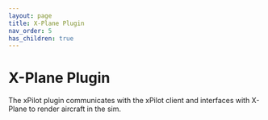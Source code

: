 ```yaml
---
layout: page
title: X-Plane Plugin
nav_order: 5
has_children: true
---
```


# X-Plane Plugin
The xPilot plugin communicates with the xPilot client and interfaces with X-Plane to render aircraft in the sim.